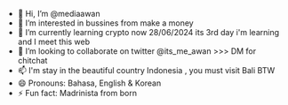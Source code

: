 - 👋 Hi, I’m @mediaawan
- 👀 I’m interested in bussines from make a money
- 🌱 I’m currently learning crypto now 28/06/2024 its 3rd day i'm learning and I meet this web
- 💞️ I’m looking to collaborate on twitter @its_me_awan >>> DM for chitchat
- 📫 I'm stay in the beautiful country Indonesia , you must visit Bali BTW 
- 😄 Pronouns: Bahasa, English & Korean
- ⚡ Fun fact: Madrinista from born

<!---
mediaawan/mediaawan is a ✨ special ✨ repository because its `README.md` (this file) appears on your GitHub profile.
You can click the Preview link to take a look at your changes.
--->
